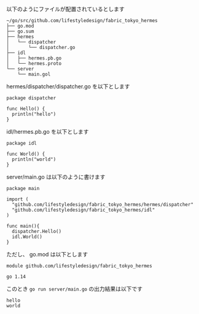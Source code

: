 以下のようにファイルが配置されているとします

```
~/go/src/github.com/lifestyledesign/fabric_tokyo_hermes
├── go.mod
├── go.sum
├── hermes
│   └── dispatcher
│       └── dispatcher.go
├── idl
│   ├── hermes.pb.go
│   └── hermes.proto
└── server
    └── main.gol
```

hermes/dispatcher/dispatcher.go を以下とします

```
package dispatcher

func Hello() {
  println("hello")
}
```

idl/hermes.pb.go を以下とします

```
package idl

func World() {
  println("world")
}
```

server/main.go は以下のように書けます

```
package main

import (
  "github.com/lifestyledesign/fabric_tokyo_hermes/hermes/dispatcher"
  "github.com/lifestyledesign/fabric_tokyo_hermes/idl"
)

func main(){
  dispatcher.Hello()
  idl.World()
}
```

ただし、 go.mod は以下とします

```
module github.com/lifestyledesign/fabric_tokyo_hermes

go 1.14
```

このとき `go run server/main.go` の出力結果は以下です

```
hello
world
```
